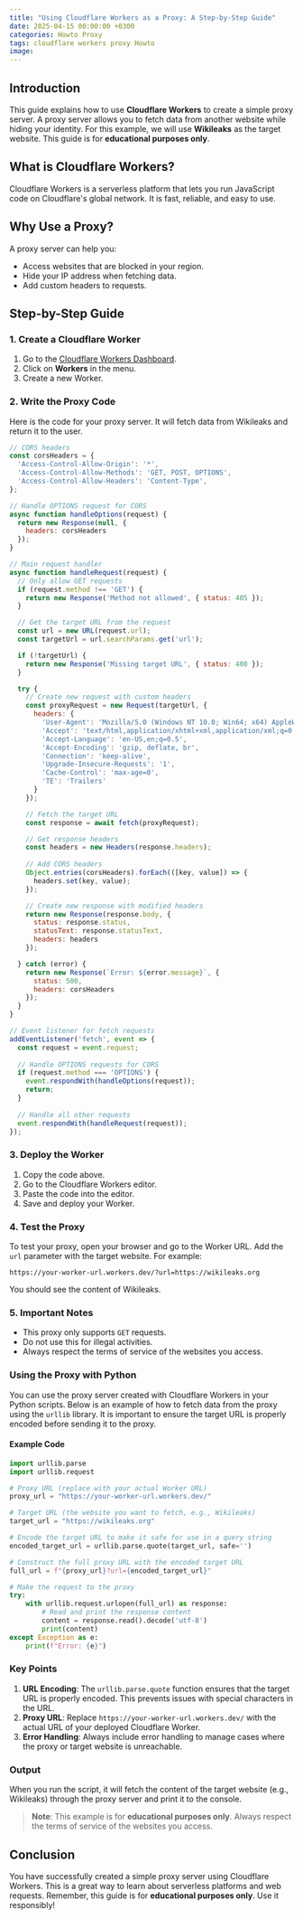```yaml
---
title: "Using Cloudflare Workers as a Proxy: A Step-by-Step Guide"
date: 2025-04-15 00:00:00 +0300
categories: Howto Proxy
tags: cloudflare workers proxy Howto
image: 
---
```


## Introduction

This guide explains how to use **Cloudflare Workers** to create a simple proxy server. A proxy server allows you to fetch data from another website while hiding your identity. For this example, we will use **Wikileaks** as the target website. This guide is for **educational purposes only**.

## What is Cloudflare Workers?

Cloudflare Workers is a serverless platform that lets you run JavaScript code on Cloudflare's global network. It is fast, reliable, and easy to use.

## Why Use a Proxy?

A proxy server can help you:
- Access websites that are blocked in your region.
- Hide your IP address when fetching data.
- Add custom headers to requests.

## Step-by-Step Guide

### 1. Create a Cloudflare Worker

1. Go to the [Cloudflare Workers Dashboard](https://dash.cloudflare.com/).
2. Click on **Workers** in the menu.
3. Create a new Worker.

### 2. Write the Proxy Code

Here is the code for your proxy server. It will fetch data from Wikileaks and return it to the user.

```js
// CORS headers
const corsHeaders = {
  'Access-Control-Allow-Origin': '*',
  'Access-Control-Allow-Methods': 'GET, POST, OPTIONS',
  'Access-Control-Allow-Headers': 'Content-Type',
};

// Handle OPTIONS request for CORS
async function handleOptions(request) {
  return new Response(null, {
    headers: corsHeaders
  });
}

// Main request handler
async function handleRequest(request) {
  // Only allow GET requests
  if (request.method !== 'GET') {
    return new Response('Method not allowed', { status: 405 });
  }

  // Get the target URL from the request
  const url = new URL(request.url);
  const targetUrl = url.searchParams.get('url');

  if (!targetUrl) {
    return new Response('Missing target URL', { status: 400 });
  }

  try {
    // Create new request with custom headers
    const proxyRequest = new Request(targetUrl, {
      headers: {
        'User-Agent': 'Mozilla/5.0 (Windows NT 10.0; Win64; x64) AppleWebKit/537.36 (KHTML, like Gecko) Chrome/120.0.0.0 Safari/537.36',
        'Accept': 'text/html,application/xhtml+xml,application/xml;q=0.9,image/webp,*/*;q=0.8',
        'Accept-Language': 'en-US,en;q=0.5',
        'Accept-Encoding': 'gzip, deflate, br',
        'Connection': 'keep-alive',
        'Upgrade-Insecure-Requests': '1',
        'Cache-Control': 'max-age=0',
        'TE': 'Trailers'
      }
    });

    // Fetch the target URL
    const response = await fetch(proxyRequest);

    // Get response headers
    const headers = new Headers(response.headers);
    
    // Add CORS headers
    Object.entries(corsHeaders).forEach(([key, value]) => {
      headers.set(key, value);
    });

    // Create new response with modified headers
    return new Response(response.body, {
      status: response.status,
      statusText: response.statusText,
      headers: headers
    });

  } catch (error) {
    return new Response(`Error: ${error.message}`, { 
      status: 500,
      headers: corsHeaders
    });
  }
}

// Event listener for fetch requests
addEventListener('fetch', event => {
  const request = event.request;
  
  // Handle OPTIONS requests for CORS
  if (request.method === 'OPTIONS') {
    event.respondWith(handleOptions(request));
    return;
  }
  
  // Handle all other requests
  event.respondWith(handleRequest(request));
});
```

### 3. Deploy the Worker

1. Copy the code above.
2. Go to the Cloudflare Workers editor.
3. Paste the code into the editor.
4. Save and deploy your Worker.

### 4. Test the Proxy

To test your proxy, open your browser and go to the Worker URL. Add the `url` parameter with the target website. For example:

`https://your-worker-url.workers.dev/?url=https://wikileaks.org`

You should see the content of Wikileaks.

### 5. Important Notes

- This proxy only supports `GET` requests.
- Do not use this for illegal activities.
- Always respect the terms of service of the websites you access.

### Using the Proxy with Python

You can use the proxy server created with Cloudflare Workers in your Python scripts. Below is an example of how to fetch data from the proxy using the `urllib` library. It is important to ensure the target URL is properly encoded before sending it to the proxy.

#### Example Code

```python
import urllib.parse
import urllib.request

# Proxy URL (replace with your actual Worker URL)
proxy_url = "https://your-worker-url.workers.dev/"

# Target URL (the website you want to fetch, e.g., Wikileaks)
target_url = "https://wikileaks.org"

# Encode the target URL to make it safe for use in a query string
encoded_target_url = urllib.parse.quote(target_url, safe='')

# Construct the full proxy URL with the encoded target URL
full_url = f"{proxy_url}?url={encoded_target_url}"

# Make the request to the proxy
try:
    with urllib.request.urlopen(full_url) as response:
        # Read and print the response content
        content = response.read().decode('utf-8')
        print(content)
except Exception as e:
    print(f"Error: {e}")
```

### Key Points

1. **URL Encoding**: The `urllib.parse.quote` function ensures that the target URL is properly encoded. This prevents issues with special characters in the URL.
2. **Proxy URL**: Replace `https://your-worker-url.workers.dev/` with the actual URL of your deployed Cloudflare Worker.
3. **Error Handling**: Always include error handling to manage cases where the proxy or target website is unreachable.

### Output

When you run the script, it will fetch the content of the target website (e.g., Wikileaks) through the proxy server and print it to the console.

> **Note**: This example is for **educational purposes only**. Always respect the terms of service of the websites you access.

## Conclusion

You have successfully created a simple proxy server using Cloudflare Workers. This is a great way to learn about serverless platforms and web requests. Remember, this guide is for **educational purposes only**. Use it responsibly!

